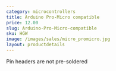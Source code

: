 ```yaml
---
category: microcontrollers
title: Arduino Pro-Micro compatible
price: 12.00
slug: Arduino-Pro-Micro-compatible
sku: HGW
image: /images/sales/micro_promicro.jpg
layout: productdetails
---
```

Pin headers are not pre-soldered
